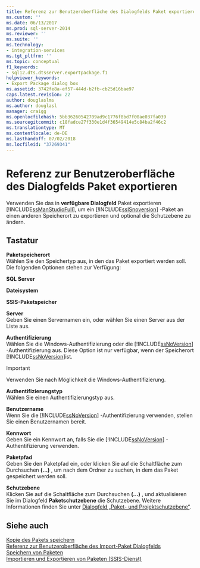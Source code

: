 ```yaml
---
title: Referenz zur Benutzeroberfläche des Dialogfelds Paket exportieren | Microsoft-Dokumentation
ms.custom: ''
ms.date: 06/13/2017
ms.prod: sql-server-2014
ms.reviewer: ''
ms.suite: ''
ms.technology:
- integration-services
ms.tgt_pltfrm: ''
ms.topic: conceptual
f1_keywords:
- sql12.dts.dtsserver.exportpackage.f1
helpviewer_keywords:
- Export Package dialog box
ms.assetid: 3742fe8a-ef57-444d-b2fb-cb25d16bae97
caps.latest.revision: 22
author: douglaslms
ms.author: douglasl
manager: craigg
ms.openlocfilehash: 5bb36260542709ad9c1776f8bd7f00ae037fa039
ms.sourcegitcommit: c18fadce27f330e1d4f36549414e5c84ba2f46c2
ms.translationtype: MT
ms.contentlocale: de-DE
ms.lasthandoff: 07/02/2018
ms.locfileid: "37269341"
---
```

# <a name="export-package-dialog-box-ui-reference"></a>Referenz zur Benutzeroberfläche des Dialogfelds Paket exportieren
  Verwenden Sie das in **verfügbare Dialogfeld** Paket exportieren [!INCLUDE[ssManStudioFull](../includes/ssmanstudiofull-md.md)], um ein [!INCLUDE[ssISnoversion](../includes/ssisnoversion-md.md)] -Paket an einen anderen Speicherort zu exportieren und optional die Schutzebene zu ändern.  
  
## <a name="options"></a>Tastatur  
 **Paketspeicherort**  
 Wählen Sie den Speichertyp aus, in den das Paket exportiert werden soll. Die folgenden Optionen stehen zur Verfügung:  
  
 **SQL Server**  
  
 **Dateisystem**  
  
 **SSIS-Paketspeicher**  
  
 **Server**  
 Geben Sie einen Servernamen ein, oder wählen Sie einen Server aus der Liste aus.  
  
 **Authentifizierung**  
 Wählen Sie die Windows-Authentifizierung oder die [!INCLUDE[ssNoVersion](../includes/ssnoversion-md.md)] -Authentifizierung aus. Diese Option ist nur verfügbar, wenn der Speicherort [!INCLUDE[ssNoVersion](../includes/ssnoversion-md.md)]ist.  
  
> [!IMPORTANT]  
>  Verwenden Sie nach Möglichkeit die Windows-Authentifizierung.  
  
 **Authentifizierungstyp**  
 Wählen Sie einen Authentifizierungstyp aus.  
  
 **Benutzername**  
 Wenn Sie die [!INCLUDE[ssNoVersion](../includes/ssnoversion-md.md)] -Authentifizierung verwenden, stellen Sie einen Benutzernamen bereit.  
  
 **Kennwort**  
 Geben Sie ein Kennwort an, falls Sie die [!INCLUDE[ssNoVersion](../includes/ssnoversion-md.md)] -Authentifizierung verwenden.  
  
 **Paketpfad**  
 Geben Sie den Paketpfad ein, oder klicken Sie auf die Schaltfläche zum Durchsuchen **(...)** , um nach dem Ordner zu suchen, in dem das Paket gespeichert werden soll.  
  
 **Schutzebene**  
 Klicken Sie auf die Schaltfläche zum Durchsuchen **(...)** , und aktualisieren Sie im Dialogfeld **Paketschutzebene** die Schutzebene. Weitere Informationen finden Sie unter [Dialogfeld „Paket- und Projektschutzebene“](../../2014/integration-services/package-and-project-protection-level-dialog-box.md).  
  
## <a name="see-also"></a>Siehe auch  
 [Kopie des Pakets speichern](../../2014/integration-services/save-copy-of-package.md)   
 [Referenz zur Benutzeroberfläche des Import-Paket Dialogfelds](../../2014/integration-services/import-package-dialog-box-ui-reference.md)   
 [Speichern von Paketen](save-packages.md)   
 [Importieren und Exportieren von Paketen &#40;SSIS-Dienst&#41;](../../2014/integration-services/import-and-export-packages-ssis-service.md)  
  
  
